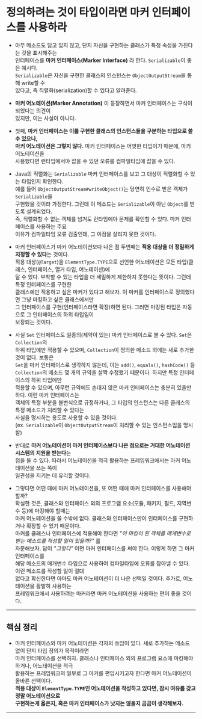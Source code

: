 # 정의하려는 것이 타입이라면 마커 인터페이스를 사용하라

- 아무 메소드도 담고 있지 않고, 단지 자신을 구현하는 클래스가 특정 속성을 가진다는 것을 표시해주는  
  인터페이스를 **마커 인터페이스(Marker Interface)** 라 한다. `Serializable`이 좋은 예시다.  
  `Serializable`은 자신을 구현한 클래스의 인스턴스는 `ObjectOutputStream`을 통해 write할 수  
  있다고, 즉 직렬화(serialization)할 수 있다고 알려준다.

- **마커 어노테이션(Marker Annotation)** 이 등장하면서 마커 인터페이스는 구식이 되었다는 의견이  
  있지만, 이는 사실이 아니다.

- 첫째, **마커 인터페이스는 이를 구현한 클래스의 인스턴스들을 구분하는 타입으로 쓸 수 있으나,**  
  **마커 어노테이션은 그렇지 않다.** 마커 인터페이스는 어엿한 타입이기 때문에, 마커 어노테이션을  
  사용했다면 런타임에서야 잡을 수 있던 오류를 컴파일타임에 잡을 수 있다.

- Java의 직렬화는 `Serializable` 마커 인터페이스를 보고 그 대상이 직렬화할 수 있는 타입인지 확인한다.  
  예를 들어 `ObjectOutputStream#writeObject()`는 당연히 인수로 받은 객체가 `Serializable`을  
  구현했을 것이라 가정한다. 그런데 이 메소드는 `Serializable`이 아닌 `Object`를 받도록 설계되었다.  
  즉, 직렬화할 수 없는 객체를 넘겨도 런타임에야 문제를 확인할 수 있다. 마커 인터페이스를 사용하는 주요  
  이유가 컴파일타임 오류 검출인데, 그 이점을 살리지 못한 것이다.

- 마커 인터페이스가 마커 어노테이션보다 나은 점 두번째는 **적용 대상을 더 정밀하게 지정할 수 있다**는 것이다.  
  적용 대상(`@Target`)을 `ElementType.TYPE`으로 선언한 어노테이션은 모든 타입(클래스, 인터페이스, 열거 타입, 어노테이션)에  
  달 수 있다. 부착할 수 있는 타입을 더 세밀하게 제한하지 못한다는 뜻이다. 그런데 특정 인터페이스를 구현한  
  클래스에만 적용하고 싶은 마커가 있다고 해보자. 이 마커를 인터페이스로 정의했다면 그냥 마킹하고 싶은 클래스에서만  
  그 인터페이스를 구현(인터페이스라면 확장)하면 된다. 그러면 마킹된 타입은 자동으로 그 인터페이스의 하위 타입임이  
  보장되는 것이다.

- 사실 `Set` 인터페이스도 일종의(제약이 있는) 마커 인터페이스로 볼 수 있다. `Set`은 `Collection`의  
  하위 타입에만 적용할 수 있으며, `Collection`이 정의한 메소드 외에는 새로 추가한 것이 없다. 보통은  
  `Set`을 마커 인터페이스로 생각하지 않는데, 이는 `add()`, `equals()`, `hashCode()` 등  
  `Collection`의 메소드 몇 개의 규약을 살짝 수정했기 때문이다. 하지만 특정 인터페이스의 하위 타입에만  
  적용할 수 있으며, 아무런 규약에도 손대지 않은 마커 인터페이스는 충분히 있을만하다. 이런 마커 인터페이스는  
  객체의 특정 부분을 불변식으로 규정하거나, 그 타입의 인스턴스는 다른 클래스의 특정 메소드가 처리할 수 있다는  
  사실을 명시하는 용도로 사용할 수 있을 것이다.  
  (ex. `Serializable`이 `ObjectOutputStream`이 처리할 수 있는 인스턴스임을 명시함)

- 반대로 **마커 어노테이션이 마커 인터페이스보다 나은 점으로는 거대한 어노테이션 시스템의 지원을 받는다**는  
  점을 들 수 있다. 따라서 어노테이션을 적극 활용하는 프레임워크에서는 마커 어노테이션을 쓰는 쪽이  
  일관성을 지키는 데 유리할 것이다.

- 그렇다면 어떤 때에 마커 어노테이션을, 또 어떤 때에 마커 인터페이스를 사용해야 할까?  
  확실한 것은, 클래스와 인터페이스 외의 프로그램 요소(모듈, 패키지, 필드, 지역변수 등)에 마킹해야 할때는  
  마커 어노테이션을 쓸 수밖에 없다. 클래스와 인터페이스만이 인터페이스를 구현하거나 확장할 수 있기 때문이다.  
  마커를 클래스나 인터페이스에 적용해야 한다면 _"이 마킹이 된 객체를 매개변수로 받는 메소드를 작성할 일이 있을까?"_ 를  
  자문해보자. 답이 _"그렇다"_ 이면 마커 인터페이스를 써야 한다. 이렇게 하면 그 마커 인터페이스를  
  해당 메소드의 매개변수 타입으로 사용하여 컴파일타임에 오류를 잡아낼 수 있다. 이런 메소드를 작성할 일이 절대  
  없다고 확신한다면 아마도 마커 어노테이션이 더 나은 선택일 것이다. 추가로, 어노테이션을 활발히 사용하는  
  프레임워크에서 사용하려는 마커라면 마커 어노테이션을 사용하는 편이 좋을 것이다.

---

## 핵심 정리

- 마커 인터페이스와 마커 어노테이션은 각자의 쓰임이 있다. 새로 추가하는 메소드 없이 단지 타입 정의가 목적이라면  
  마커 인터페이스를 선택하자. 클래스나 인터페이스 외의 프로그램 요소에 마킹해야 하거나, 어노테이션을 적극  
  활용하는 프레임워크의 일부로 그 마커를 편입시키고자 한다면 마커 어노테이션이 올바른 선택이다.  
  **적용 대상이 `ElementType.TYPE`인 어노테이션을 작성하고 있다면, 잠시 여유를 갖고 정말 어노테이션으로**  
  **구현하는게 옳은지, 혹은 마커 인터페이스가 낫지는 않을지 곰곰이 생각해보자.**

---
